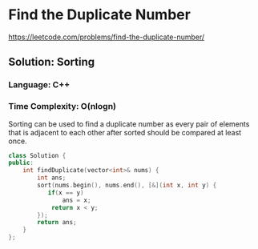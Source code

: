 # Find the Duplicate Number
https://leetcode.com/problems/find-the-duplicate-number/

## Solution: Sorting
### Language: C++
### Time Complexity: O(nlogn)

Sorting can be used to find a duplicate number as every pair of elements that is adjacent to each other after sorted should be compared at least once.

```c++
class Solution {
public:
    int findDuplicate(vector<int>& nums) {
        int ans;
        sort(nums.begin(), nums.end(), [&](int x, int y) {
           if(x == y)
               ans = x;
            return x < y;
        });
        return ans;
    }
};
```
